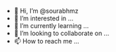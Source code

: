 - 👋 Hi, I’m @sourabhmz
- 👀 I’m interested in ...
- 🌱 I’m currently learning ...
- 💞️ I’m looking to collaborate on ...
- 📫 How to reach me ...

<!---
sourabhmz/sourabhmz is a ✨ special ✨ repository because its `README.md` (this file) appears on your GitHub profile.
You can click the Preview link to take a look at your changes.
--->
